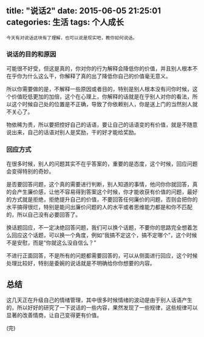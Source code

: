 title: "说话2"
date: 2015-06-05 21:25:01
categories: 生活
tags: 个人成长
---
    今天有对说话这块有了理解，也可以说是现实吧，教你如何说话。

<!--more-->

### 说话的目的和原因

可能很不好受，但这是真的，你对你的行为解释会降低你的价值，并且别人根本不在乎你为什么这么干，你解释了真的出了降低你自己的价值毫无意义。

所以你需要做的是，不解释一些原因或者目的，特别是别人根本没有问你时候，这个价值贬低更加的加倍，这个在心理上，你解释的话就是在乎别人对你的看法，所以这个时候自己处的位置是不正确，导致了你依赖别人，你是送上门的当然别人就不关心了。

物依稀为贵，所以要把控好自己的话语，要让自己的话语变的有价值，就是不随意说出来，自己的话语对别人是奖励，干的好才能给奖励。


### 回应方式

在很多时候，别人的问题其实不在乎答案的，重要的是态度，这个时候，回应问题会变得特别的奇妙。

是否要回答问题，这个真的需要进行判断，别人知道的事情，他问你你就回答，真的会产生廉价感，让他不容易得到答案这个时候，你才能收获有价值的问题，最好的方式就是拒绝，拒绝提升自己的价值，不要回答任何廉价的问题，否则会把你的水平搞得很烂，特别是能问出廉价问题的人的水平或者思维能力都是和你不匹配的，所以自己没有必要回答了。

换话题回应，不一定决绝回答问题，我们可以换个话题，不要你的思路完全想着怎么回应这个话题，可以换一个角度，例如“我搞不定这个，搞不定哪个”，这个时候不是安慰，而是“你就这么没自信么？”

不进行正面回答，不是所有的问题都需要回答的，可以从侧面进行回应，这个时候处理比较好，特别是委婉的说话就是不明确给你你想要的内容。


## 总结
这几天正在升级自己的情绪管理，其中很多时候情绪的波动是由于别人话语产生的，所以好好的研究了一下说话的一些内容，果然发现了一些规律，这些规律可以显著的改善情商，让自己变得更有价值。

(完)

